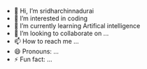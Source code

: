 - 👋 Hi, I’m sridharchinnadurai
- 👀 I’m interested in coding
- 🌱 I’m currently learning Artifical intelligence
- 💞️ I’m looking to collaborate on ...
- 📫 How to reach me ...
- 😄 Pronouns: ...
- ⚡ Fun fact: ...

<!---
sridharchinnadurai/sridharchinnadurai is a ✨ special ✨ repository because its `README.md` (this file) appears on your GitHub profile.
You can click the Preview link to take a look at your changes.
--->
